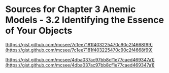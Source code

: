 # Sources for Chapter 3 Anemic Models - 3.2 Identifying the Essence of Your Objects


[https://gist.github.com/mcsee/7c1ee7181f403225470c90c2f4668f99](https://gist.github.com/mcsee/7c1ee7181f403225470c90c2f4668f99)

[https://gist.github.com/mcsee/4dba037ac97bb8cf1e77caed469347a1](https://gist.github.com/mcsee/4dba037ac97bb8cf1e77caed469347a1)
